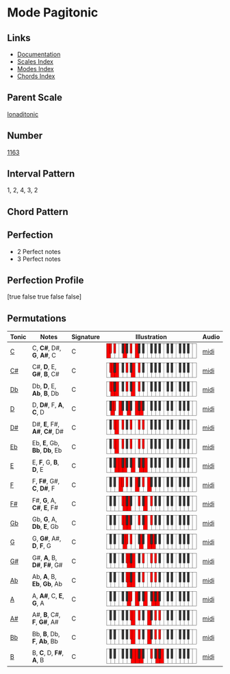 # Mode Pagitonic

## Links

- [Documentation](README.md)
- [Scales Index](Scales.md)
- [Modes Index](Modes.md)
- [Chords Index](Chords.md)

## Parent Scale

[Ionaditonic](ScaleIonaditonic.md)

## Number

[1163](https://ianring.com/musictheory/scales/1163)

## Interval Pattern

1, 2, 4, 3, 2

## Chord Pattern



## Perfection

- 2 Perfect notes
- 3 Perfect notes

## Perfection Profile

[true false true false false]

## Permutations

| Tonic | Notes | Signature | Illustration | Audio |
|-------|-------|-----------|--------------|-------|
| [C](ModeCNaturalPagitonic.md) | C, **C#**, D#, **G**, **A#**, C | C | ![CNaturalPagitonic](ModeCNaturalPagitonic.png) | [midi](https://github.com/edipermadi/music/blob/main/docs/ModeCNaturalPagitonic.mid?raw=true) |
| [C#](ModeCSharpPagitonic.md) | C#, **D**, E, **G#**, **B**, C# | C | ![CSharpPagitonic](ModeCSharpPagitonic.png) | [midi](https://github.com/edipermadi/music/blob/main/docs/ModeCSharpPagitonic.mid?raw=true) |
| [Db](ModeDFlatPagitonic.md) | Db, **D**, E, **Ab**, **B**, Db | C | ![DFlatPagitonic](ModeDFlatPagitonic.png) | [midi](https://github.com/edipermadi/music/blob/main/docs/ModeDFlatPagitonic.mid?raw=true) |
| [D](ModeDNaturalPagitonic.md) | D, **D#**, F, **A**, **C**, D | C | ![DNaturalPagitonic](ModeDNaturalPagitonic.png) | [midi](https://github.com/edipermadi/music/blob/main/docs/ModeDNaturalPagitonic.mid?raw=true) |
| [D#](ModeDSharpPagitonic.md) | D#, **E**, F#, **A#**, **C#**, D# | C | ![DSharpPagitonic](ModeDSharpPagitonic.png) | [midi](https://github.com/edipermadi/music/blob/main/docs/ModeDSharpPagitonic.mid?raw=true) |
| [Eb](ModeEFlatPagitonic.md) | Eb, **E**, Gb, **Bb**, **Db**, Eb | C | ![EFlatPagitonic](ModeEFlatPagitonic.png) | [midi](https://github.com/edipermadi/music/blob/main/docs/ModeEFlatPagitonic.mid?raw=true) |
| [E](ModeENaturalPagitonic.md) | E, **F**, G, **B**, **D**, E | C | ![ENaturalPagitonic](ModeENaturalPagitonic.png) | [midi](https://github.com/edipermadi/music/blob/main/docs/ModeENaturalPagitonic.mid?raw=true) |
| [F](ModeFNaturalPagitonic.md) | F, **F#**, G#, **C**, **D#**, F | C | ![FNaturalPagitonic](ModeFNaturalPagitonic.png) | [midi](https://github.com/edipermadi/music/blob/main/docs/ModeFNaturalPagitonic.mid?raw=true) |
| [F#](ModeFSharpPagitonic.md) | F#, **G**, A, **C#**, **E**, F# | C | ![FSharpPagitonic](ModeFSharpPagitonic.png) | [midi](https://github.com/edipermadi/music/blob/main/docs/ModeFSharpPagitonic.mid?raw=true) |
| [Gb](ModeGFlatPagitonic.md) | Gb, **G**, A, **Db**, **E**, Gb | C | ![GFlatPagitonic](ModeGFlatPagitonic.png) | [midi](https://github.com/edipermadi/music/blob/main/docs/ModeGFlatPagitonic.mid?raw=true) |
| [G](ModeGNaturalPagitonic.md) | G, **G#**, A#, **D**, **F**, G | C | ![GNaturalPagitonic](ModeGNaturalPagitonic.png) | [midi](https://github.com/edipermadi/music/blob/main/docs/ModeGNaturalPagitonic.mid?raw=true) |
| [G#](ModeGSharpPagitonic.md) | G#, **A**, B, **D#**, **F#**, G# | C | ![GSharpPagitonic](ModeGSharpPagitonic.png) | [midi](https://github.com/edipermadi/music/blob/main/docs/ModeGSharpPagitonic.mid?raw=true) |
| [Ab](ModeAFlatPagitonic.md) | Ab, **A**, B, **Eb**, **Gb**, Ab | C | ![AFlatPagitonic](ModeAFlatPagitonic.png) | [midi](https://github.com/edipermadi/music/blob/main/docs/ModeAFlatPagitonic.mid?raw=true) |
| [A](ModeANaturalPagitonic.md) | A, **A#**, C, **E**, **G**, A | C | ![ANaturalPagitonic](ModeANaturalPagitonic.png) | [midi](https://github.com/edipermadi/music/blob/main/docs/ModeANaturalPagitonic.mid?raw=true) |
| [A#](ModeASharpPagitonic.md) | A#, **B**, C#, **F**, **G#**, A# | C | ![ASharpPagitonic](ModeASharpPagitonic.png) | [midi](https://github.com/edipermadi/music/blob/main/docs/ModeASharpPagitonic.mid?raw=true) |
| [Bb](ModeBFlatPagitonic.md) | Bb, **B**, Db, **F**, **Ab**, Bb | C | ![BFlatPagitonic](ModeBFlatPagitonic.png) | [midi](https://github.com/edipermadi/music/blob/main/docs/ModeBFlatPagitonic.mid?raw=true) |
| [B](ModeBNaturalPagitonic.md) | B, **C**, D, **F#**, **A**, B | C | ![BNaturalPagitonic](ModeBNaturalPagitonic.png) | [midi](https://github.com/edipermadi/music/blob/main/docs/ModeBNaturalPagitonic.mid?raw=true) |
